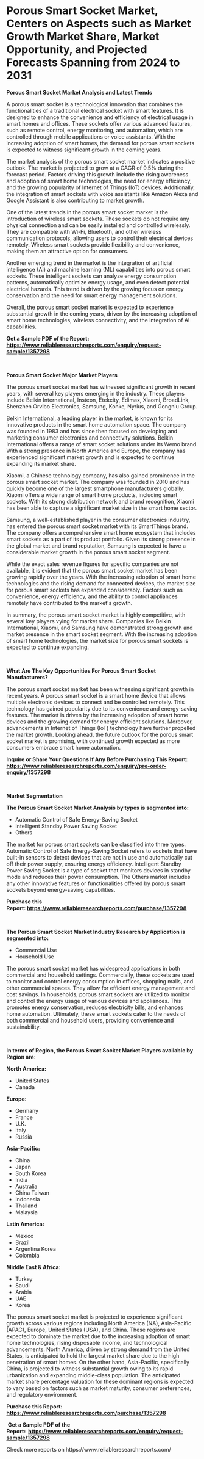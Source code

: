<p><h1>Porous Smart Socket Market, Centers on Aspects such as Market Growth Market Share, Market Opportunity, and Projected Forecasts Spanning from 2024 to 2031</h1></p><p><strong>Porous Smart Socket Market Analysis and Latest Trends</strong></p>
<p><p>A porous smart socket is a technological innovation that combines the functionalities of a traditional electrical socket with smart features. It is designed to enhance the convenience and efficiency of electrical usage in smart homes and offices. These sockets offer various advanced features, such as remote control, energy monitoring, and automation, which are controlled through mobile applications or voice assistants. With the increasing adoption of smart homes, the demand for porous smart sockets is expected to witness significant growth in the coming years.</p><p>The market analysis of the porous smart socket market indicates a positive outlook. The market is projected to grow at a CAGR of 9.5% during the forecast period. Factors driving this growth include the rising awareness and adoption of smart home technologies, the need for energy efficiency, and the growing popularity of Internet of Things (IoT) devices. Additionally, the integration of smart sockets with voice assistants like Amazon Alexa and Google Assistant is also contributing to market growth.</p><p>One of the latest trends in the porous smart socket market is the introduction of wireless smart sockets. These sockets do not require any physical connection and can be easily installed and controlled wirelessly. They are compatible with Wi-Fi, Bluetooth, and other wireless communication protocols, allowing users to control their electrical devices remotely. Wireless smart sockets provide flexibility and convenience, making them an attractive option for consumers.</p><p>Another emerging trend in the market is the integration of artificial intelligence (AI) and machine learning (ML) capabilities into porous smart sockets. These intelligent sockets can analyze energy consumption patterns, automatically optimize energy usage, and even detect potential electrical hazards. This trend is driven by the growing focus on energy conservation and the need for smart energy management solutions.</p><p>Overall, the porous smart socket market is expected to experience substantial growth in the coming years, driven by the increasing adoption of smart home technologies, wireless connectivity, and the integration of AI capabilities.</p></p>
<p><strong>Get a Sample PDF of the Report:&nbsp; <a href="https://www.reliableresearchreports.com/enquiry/request-sample/1357298">https://www.reliableresearchreports.com/enquiry/request-sample/1357298</a></strong></p>
<p>&nbsp;</p>
<p><strong>Porous Smart Socket Major Market Players</strong></p>
<p><p>The porous smart socket market has witnessed significant growth in recent years, with several key players emerging in the industry. These players include Belkin International, Insteon, Etekcity, Edimax, Xiaomi, BroadLink, Shenzhen Orvibo Electronics, Samsung, Konke, Nyrius, and Gongniu Group. </p><p>Belkin International, a leading player in the market, is known for its innovative products in the smart home automation space. The company was founded in 1983 and has since then focused on developing and marketing consumer electronics and connectivity solutions. Belkin International offers a range of smart socket solutions under its Wemo brand. With a strong presence in North America and Europe, the company has experienced significant market growth and is expected to continue expanding its market share.</p><p>Xiaomi, a Chinese technology company, has also gained prominence in the porous smart socket market. The company was founded in 2010 and has quickly become one of the largest smartphone manufacturers globally. Xiaomi offers a wide range of smart home products, including smart sockets. With its strong distribution network and brand recognition, Xiaomi has been able to capture a significant market size in the smart home sector.</p><p>Samsung, a well-established player in the consumer electronics industry, has entered the porous smart socket market with its SmartThings brand. The company offers a comprehensive smart home ecosystem that includes smart sockets as a part of its product portfolio. Given its strong presence in the global market and brand reputation, Samsung is expected to have a considerable market growth in the porous smart socket segment.</p><p>While the exact sales revenue figures for specific companies are not available, it is evident that the porous smart socket market has been growing rapidly over the years. With the increasing adoption of smart home technologies and the rising demand for connected devices, the market size for porous smart sockets has expanded considerably. Factors such as convenience, energy efficiency, and the ability to control appliances remotely have contributed to the market's growth.</p><p>In summary, the porous smart socket market is highly competitive, with several key players vying for market share. Companies like Belkin International, Xiaomi, and Samsung have demonstrated strong growth and market presence in the smart socket segment. With the increasing adoption of smart home technologies, the market size for porous smart sockets is expected to continue expanding.</p></p>
<p>&nbsp;</p>
<p><strong>What Are The Key Opportunities For Porous Smart Socket Manufacturers?</strong></p>
<p><p>The porous smart socket market has been witnessing significant growth in recent years. A porous smart socket is a smart home device that allows multiple electronic devices to connect and be controlled remotely. This technology has gained popularity due to its convenience and energy-saving features. The market is driven by the increasing adoption of smart home devices and the growing demand for energy-efficient solutions. Moreover, advancements in Internet of Things (IoT) technology have further propelled the market growth. Looking ahead, the future outlook for the porous smart socket market is promising, with continued growth expected as more consumers embrace smart home automation.</p></p>
<p><strong>Inquire or Share Your Questions If Any Before Purchasing This Report: <a href="https://www.reliableresearchreports.com/enquiry/pre-order-enquiry/1357298">https://www.reliableresearchreports.com/enquiry/pre-order-enquiry/1357298</a></strong></p>
<p>&nbsp;</p>
<p><strong>Market Segmentation</strong></p>
<p><strong>The Porous Smart Socket Market Analysis by types is segmented into:</strong></p>
<p><ul><li>Automatic Control of Safe Energy-Saving Socket</li><li>Intelligent Standby Power Saving Socket</li><li>Others</li></ul></p>
<p><p>The market for porous smart sockets can be classified into three types. Automatic Control of Safe Energy-Saving Socket refers to sockets that have built-in sensors to detect devices that are not in use and automatically cut off their power supply, ensuring energy efficiency. Intelligent Standby Power Saving Socket is a type of socket that monitors devices in standby mode and reduces their power consumption. The Others market includes any other innovative features or functionalities offered by porous smart sockets beyond energy-saving capabilities.</p></p>
<p><strong>Purchase this Report:&nbsp;<a href="https://www.reliableresearchreports.com/purchase/1357298">https://www.reliableresearchreports.com/purchase/1357298</a></strong></p>
<p>&nbsp;</p>
<p><strong>The Porous Smart Socket Market Industry Research by Application is segmented into:</strong></p>
<p><ul><li>Commercial Use</li><li>Household Use</li></ul></p>
<p><p>The porous smart socket market has widespread applications in both commercial and household settings. Commercially, these sockets are used to monitor and control energy consumption in offices, shopping malls, and other commercial spaces. They allow for efficient energy management and cost savings. In households, porous smart sockets are utilized to monitor and control the energy usage of various devices and appliances. This promotes energy conservation, reduces electricity bills, and enhances home automation. Ultimately, these smart sockets cater to the needs of both commercial and household users, providing convenience and sustainability.</p></p>
<p>&nbsp;</p>
<p><strong>In terms of Region, the Porous Smart Socket Market Players available by Region are:</strong></p>
<p>
    <p> <strong> North America: </strong>
        <ul>
            <li>United States</li>
            <li>Canada</li>
        </ul>
        </p> 
    <p> <strong> Europe: </strong>
        <ul>
            <li>Germany</li>
            <li>France</li>
            <li>U.K.</li>
            <li>Italy</li>
            <li>Russia</li>
        </ul>
        </p> 
    <p> <strong> Asia-Pacific: </strong>
        <ul>
            <li>China</li>
            <li>Japan</li>
            <li>South Korea</li>
            <li>India</li>
            <li>Australia</li>
            <li>China Taiwan</li>
            <li>Indonesia</li>
            <li>Thailand</li>
            <li>Malaysia</li>
        </ul>
        </p> 
    <p> <strong> Latin America: </strong>
        <ul>
            <li>Mexico</li>
            <li>Brazil</li>
            <li>Argentina Korea</li>
            <li>Colombia</li>
        </ul>
        </p> 
    <p> <strong> Middle East & Africa: </strong>
        <ul>
            <li>Turkey</li>
            <li>Saudi</li>
            <li>Arabia</li>
            <li>UAE</li>
            <li>Korea</li>
        </ul>
    </p>
    </p>
<p><p>The porous smart socket market is projected to experience significant growth across various regions including North America (NA), Asia-Pacific (APAC), Europe, United States (USA), and China. These regions are expected to dominate the market due to the increasing adoption of smart home technologies, rising disposable income, and technological advancements. North America, driven by strong demand from the United States, is anticipated to hold the largest market share due to the high penetration of smart homes. On the other hand, Asia-Pacific, specifically China, is projected to witness substantial growth owing to its rapid urbanization and expanding middle-class population. The anticipated market share percentage valuation for these dominant regions is expected to vary based on factors such as market maturity, consumer preferences, and regulatory environment.</p></p>
<p><strong>Purchase this Report: <a href="https://www.reliableresearchreports.com/purchase/1357298">https://www.reliableresearchreports.com/purchase/1357298</a></strong></p>
<p>&nbsp;<strong>Get a Sample PDF of the Report:&nbsp;&nbsp;<a href="https://www.reliableresearchreports.com/enquiry/request-sample/1357298">https://www.reliableresearchreports.com/enquiry/request-sample/1357298</a></strong></p>
<p><strong></strong></p>
<p>Check more reports on https://www.reliableresearchreports.com/</p>